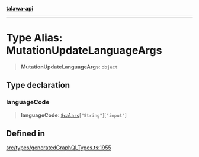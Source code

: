 [**talawa-api**](../../../README.md)

***

# Type Alias: MutationUpdateLanguageArgs

> **MutationUpdateLanguageArgs**: `object`

## Type declaration

### languageCode

> **languageCode**: [`Scalars`](Scalars.md)\[`"String"`\]\[`"input"`\]

## Defined in

[src/types/generatedGraphQLTypes.ts:1955](https://github.com/Suyash878/talawa-api/blob/e4413cec641a837926071678fed3c7f67234e31e/src/types/generatedGraphQLTypes.ts#L1955)

